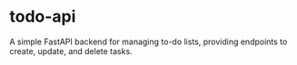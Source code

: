 # todo-api
 A simple FastAPI backend for managing to-do lists, providing endpoints to create, update, and delete tasks.
